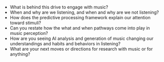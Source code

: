 - What is behind this drive to engage with music?
- When and why are we listening, and when and why are we not listening?
- How does the predictive processing framework explain our attention toward stimuli?
- Can you restate how the what and when pathways come into play in music perception?
- How are you seeing AI analysis and generation of music changing our understandings and habits and behaviors in listening?
- What are your next moves or directions for research with music or for anything?
